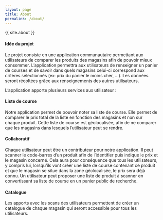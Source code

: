 ```yaml
---
layout: page
title: About
permalink: /about/
---
```


<amp-img width="600" height="300" layout="responsive" src="{{ site.about }}"></amp-img>

{{ site.about }}
<h4 id="heading4">Idée du projet</h4>
<p>
    Le projet consiste en une application communautaire permettant aux utilisateurs de comparer les produits des magasins 
    afin de pouvoir mieux consommer. L’application permettra aux utilisateurs de renseigner un panier de courses et de 
    savoir dans quels magasins celui-ci correspond aux critères sélectionnés (ex: prix du panier le moins cher, …). 
    Les données seront récoltées grâce aux renseignements des autres utilisateurs.

</p>

<p>
L’application apporte plusieurs services aux utilisateur :

</p>

<h4 id="heading4">Liste de course</h4>

<p>
Notre application permet de pouvoir noter sa liste de course. Elle permet de comparer le prix total de la liste en fonction des magasins et non sur chaque produit. Cette liste de course est géolocalisée, afin de ne comparer que les magasins dans lesquels l’utilisateur peut se rendre.
</p>


<h4 id="heading4">Collaboratif</h4>

<p>
Chaque utilisateur peut être un contributeur pour notre application. Il peut scanner le code-barres d’un produit afin de l’identifier puis indique le prix et le magasin concerné. Cela aura pour conséquence que tous les utilisateurs, y compris lui, lorsqu’ils vont créer une liste de course contenant ce produit et que le magasin se situe dans la zone géolocalisée, le prix sera déjà connu.
Un utilisateur peut proposer une liste de produit à scanner en convertissant sa liste de course en un panier public de recherche.

</p>


<h4 id="heading4">Catalogue</h4>
<p>
Les apports avec les scans des utilisateurs permettent de créer un catalogue de chaque magasin qui seront accessible pour tous les utilisateurs.
</p>
